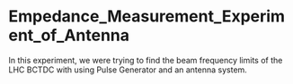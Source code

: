 # Empedance_Measurement_Experiment_of_Antenna
In this experiment, we were trying to find the beam frequency limits of the LHC BCTDC with using Pulse Generator and an antenna system.
